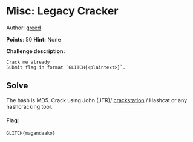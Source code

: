 
# Misc: Legacy Cracker

Author: [greed](https://www.linkedin.com/in/abhijit-sudheer-b5489b287?utm_source=share&utm_campaign=share_via&utm_content=profile&utm_medium=android_app)
<br>

**Points**:  50
**Hint:**  None

**Challenge description:**
```
Crack me already
Submit flag in format `GLITCH{<plaintext>}`.
```


## Solve

The hash is MD5. Crack using John (JTR)/ [crackstation](https://crackstation.net/) / Hashcat or any hashcracking tool.

#### Flag:
```plaintext
GLITCH{magandaako}
```
